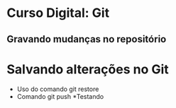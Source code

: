 # Curso Digital: Git

## Gravando mudanças no repositório

# Salvando alterações no Git

* Uso do comando git restore
* Comando git push
*Testando